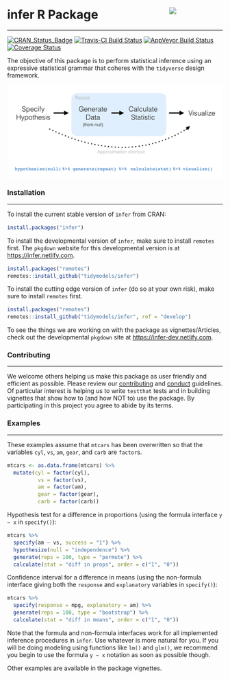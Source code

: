 
# infer R Package <img src="https://github.com/tidymodels/infer/blob/develop/figs/infer_gnome.png?raw=true" align="right" width=125 />

-----

<!--figs/infer.svg-->

<!--http://www.r-pkg.org/badges/version/infer-->

<!--figs/master.svg-->

<!--https://img.shields.io/codecov/c/github/tidymodels/infer/master.svg-->

[![CRAN\_Status\_Badge](https://www.r-pkg.org/badges/version/infer)](https://cran.r-project.org/package=infer)
[![Travis-CI Build
Status](https://travis-ci.org/tidymodels/infer.svg?branch=master)](https://travis-ci.org/tidymodels/infer)
[![AppVeyor Build
Status](https://ci.appveyor.com/api/projects/status/github/tidymodels/infer?branch=master&svg=true)](https://ci.appveyor.com/project/tidymodels/infer)
[![Coverage
Status](https://img.shields.io/codecov/c/github/tidymodels/infer/master.svg)](https://codecov.io/github/tidymodels/infer/?branch=master)

The objective of this package is to perform statistical inference using
an expressive statistical grammar that coheres with the `tidyverse`
design
framework.

![](https://raw.githubusercontent.com/tidymodels/infer/master/figs/ht-diagram.png)<!-- -->

### Installation

-----

To install the current stable version of `infer` from CRAN:

``` r
install.packages("infer")
```

To install the developmental version of `infer`, make sure to install
`remotes` first. The `pkgdown` website for this developmental version is
at <https://infer.netlify.com>.

``` r
install.packages("remotes")
remotes::install_github("tidymodels/infer")
```

To install the cutting edge version of `infer` (do so at your own risk),
make sure to install `remotes` first.

``` r
install.packages("remotes")
remotes::install_github("tidymodels/infer", ref = "develop")
```

To see the things we are working on with the package as
vignettes/Articles, check out the developmental `pkgdown` site at
<https://infer-dev.netlify.com>.

### Contributing

-----

We welcome others helping us make this package as user friendly and
efficient as possible. Please review our
[contributing](https://github.com/tidymodels/infer/blob/develop/CONDUCT.md)
and [conduct](CONDUCT.md) guidelines. Of particular interest is helping
us to write `testthat` tests and in building vignettes that show how to
(and how NOT to) use the package. By participating in this project you
agree to abide by its terms.

### Examples

-----

These examples assume that `mtcars` has been overwritten so that the
variables `cyl`, `vs`, `am`, `gear`, and `carb` are `factor`s.

``` r
mtcars <- as.data.frame(mtcars) %>%
  mutate(cyl = factor(cyl),
          vs = factor(vs),
          am = factor(am),
          gear = factor(gear),
          carb = factor(carb))
```

Hypothesis test for a difference in proportions (using the formula
interface `y ~ x` in `specify()`):

``` r
mtcars %>%
  specify(am ~ vs, success = "1") %>%
  hypothesize(null = "independence") %>%
  generate(reps = 100, type = "permute") %>%
  calculate(stat = "diff in props", order = c("1", "0"))
```

Confidence interval for a difference in means (using the non-formula
interface giving both the `response` and `explanatory` variables in
`specify()`):

``` r
mtcars %>%
  specify(response = mpg, explanatory = am) %>%
  generate(reps = 100, type = "bootstrap") %>%
  calculate(stat = "diff in means", order = c("1", "0"))
```

Note that the formula and non-formula interfaces work for all
implemented inference procedures in `infer`. Use whatever is more
natural for you. If you will be doing modeling using functions like
`lm()` and `glm()`, we recommend you begin to use the formula `y ~ x`
notation as soon as possible though.

Other examples are available in the package vignettes.
